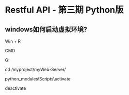 # Restful API - 第三期 Python版 


## windows如何启动虚拟环境?

Win + R

CMD

G:

cd /myproject/myWeb-Server/

python_modules\Scripts\activate

deactivate

